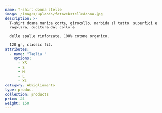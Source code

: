 ```yaml
---
name: T-shirt donna stelle
image: /images/uploads/fotowebstelledonna.jpg
description: >-
  T-shirt donna manica corta, girocollo, morbida al tatto, superfici e liscia e
  regolare, cuciture del collo e

  delle spalle rinforzate. 100% cotone organico. 

  120 gr, classic fit.
attributes:
  - name: "Taglia "
    options:
      - XS
      - S
      - M
      - L
      - XL
category: Abbigliamento
type: product
collection: products
price: 25
weight: 150
---
```

